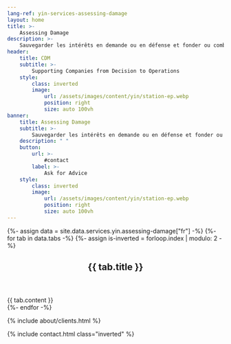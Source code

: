 ```yaml
---
lang-ref: yin-services-assessing-damage
layout: home
title: >-
    Assessing Damage
description: >-
    Sauvegarder les intérêts en demande ou en défense et fonder ou combattre la réclamation.
header:
    title: CDM
    subtitle: >-
        Supporting Companies from Decision to Operations
    style:
        class: inverted
        image:
            url: /assets/images/content/yin/station-ep.webp
            position: right
            size: auto 100vh
banner:
    title: Assessing Damage
    subtitle: >-
        Sauvegarder les intérêts en demande ou en défense et fonder ou combattre la réclamation
    description: " "
    button:
        url: >-
            #contact
        label: >-
            Ask for Advice
    style:
        class: inverted
        image:
            url: /assets/images/content/yin/station-ep.webp
            position: right
            size: auto 100vh
---
```


{%- assign data = site.data.services.yin.assessing-damage["fr"] -%}
{%- for tab in data.tabs -%}
{%- assign is-inverted = forloop.index | modulo: 2 -%}
<section id="{{ tab.id }}" {% if is-inverted == 0 %}class="inverted"{% endif %}>
    <header class="major">
        <h2>{{ tab.title }}</h2>
    </header>
    {{ tab.content }}
</section>
{%- endfor -%}

{% include about/clients.html %}

{% include contact.html class="inverted" %}
